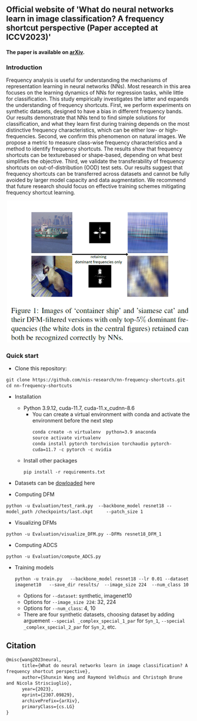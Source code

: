 ## Official website of 'What do neural networks learn in image classification? A frequency shortcut perspective (Paper accepted at ICCV2023)'
#### The paper is available on [arXiv](https://arxiv.org/abs/2307.09829).

### Introduction

Frequency analysis is useful for understanding the mechanisms of representation learning in neural networks (NNs). Most research in this area focuses on the learning dynamics of NNs for regression tasks, while little for classification. This study empirically investigates the latter and expands the understanding of frequency shortcuts. First, we perform experiments on synthetic datasets, designed to have a bias in different frequency bands. Our results demonstrate that NNs tend to find simple solutions for classification, and what they learn first during training depends on the most distinctive frequency characteristics, which can be either low- or high-frequencies. Second, we confirm this phenomenon on natural images. We
propose a metric to measure class-wise frequency characteristics and a method to identify frequency shortcuts. The results show that frequency shortcuts can be texturebased
or shape-based, depending on what best simplifies the objective. Third, we validate the transferability of frequency shortcuts on out-of-distribution (OOD) test
sets. Our results suggest that frequency shortcuts can be transferred across datasets and cannot be fully avoided by larger model capacity and data augmentation. We recommend
that future research should focus on effective training schemes mitigating frequency shortcut learning.

<p align="center"><img src="figures/teaser.png" width="500"></p>


### Quick start

* Clone this repository:
```
git clone https://github.com/nis-research/nn-frequency-shortcuts.git
cd nn-frequency-shortcuts
```

* Installation
	* Python 3.9.12, cuda-11.7, cuda-11.x_cudnn-8.6
		* You can create a virtual environment with conda and activate the environment before the next step
			```
			conda create -n virtualenv  python=3.9 anaconda
			source activate virtualenv
			conda install pytorch torchvision torchaudio pytorch-cuda=11.7 -c pytorch -c nvidia
			```
	* Install other packages
		```
		pip install -r requirements.txt
		```
* Datasets can be [dowloaded](https://drive.google.com/drive/folders/1Ug4WDwQWlFJpdks1woSsY6gWuSMYzNSB?usp=sharing) here

* Computing DFM
		
```
python -u Evaluation/test_rank.py  --backbone_model resnet18 --model_path /checkpoints/last.ckpt     --patch_size 1 
```

* Visualizing DFMs
```
python -u Evaluation/visualize_DFM.py --DFMs resnet18_DFM_1
```

* Computing ADCS
```
python -u Evaluation/compute_ADCS.py
```



* Training models
	```
	python -u train.py   --backbone_model resnet18 --lr 0.01 --dataset imagenet10   --save_dir results/  --image_size 224  --num_class 10    
	```
	* Options for `--dataset`: synthetic, imagenet10
	* Options for `--image_size 224`: 32, 224
	* Options for `--num_class`: 4, 10
	* There are four synthetic datasets, choosing dataset by adding arguement `--special _complex_special_1_par` for `Syn_1`, `--special _complex_special_2_par` for `Syn_2`, etc.

## Citation

```
@misc{wang2023neural,
      title={What do neural networks learn in image classification? A frequency shortcut perspective}, 
      author={Shunxin Wang and Raymond Veldhuis and Christoph Brune and Nicola Strisciuglio},
      year={2023},
      eprint={2307.09829},
      archivePrefix={arXiv},
      primaryClass={cs.LG}
}
```

